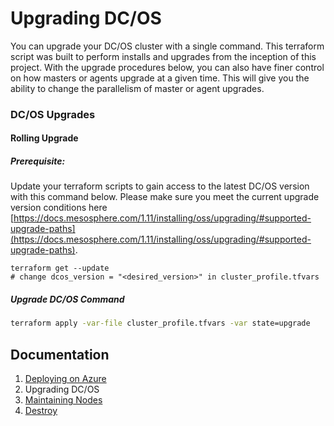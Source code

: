 # Upgrading DC/OS  

You can upgrade your DC/OS cluster with a single command. This terraform script was built to perform installs and upgrades from the inception of this project. With the upgrade procedures below, you can also have finer control on how masters or agents upgrade at a given time. This will give you the ability to change the parallelism of master or agent upgrades.

### DC/OS Upgrades

#### Rolling Upgrade

##### Prerequisite:
Update your terraform scripts to gain access to the latest DC/OS version with this command below. Please make sure you meet the current upgrade version conditions here [https://docs.mesosphere.com/1.11/installing/oss/upgrading/#supported-upgrade-paths](https://docs.mesosphere.com/1.11/installing/oss/upgrading/#supported-upgrade-paths).

```
terraform get --update
# change dcos_version = "<desired_version>" in cluster_profile.tfvars
```

##### Upgrade DC/OS Command

```bash
terraform apply -var-file cluster_profile.tfvars -var state=upgrade
```

## Documentation

1. [Deploying on Azure](./INSTALL.md)
2. Upgrading DC/OS
3. [Maintaining Nodes](./MAINTAIN.md)
4. [Destroy](./DESTROY.md)
